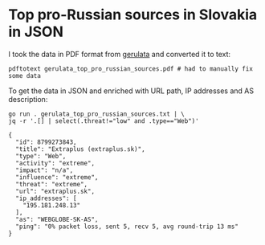 # Top pro-Russian sources in Slovakia in JSON

I took the data in PDF format from [gerulata][1] and converted it to text:

```
pdftotext gerulata_top_pro_russian_sources.pdf # had to manually fix some data
```

To get the data in JSON and enriched with URL path, IP addresses and AS
description:

```
go run . gerulata_top_pro_russian_sources.txt | \
jq -r '.[] | select(.threat!="low" and .type=="Web")'
```

```
{
  "id": 8799273843,
  "title": "Extraplus (extraplus.sk)",
  "type": "Web",
  "activity": "extreme",
  "impact": "n/a",
  "influence": "extreme",
  "threat": "extreme",
  "url": "extraplus.sk",
  "ip_addresses": [
    "195.181.248.13"
  ],
  "as": "WEBGLOBE-SK-AS",
  "ping": "0% packet loss, sent 5, recv 5, avg round-trip 13 ms"
}
```

[1]: https://blog.gerulata.com/russian-propaganda-network-in-slovakia/
